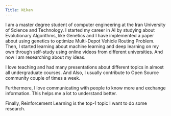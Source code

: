 ```yaml
---
Title: Nikan
---
```


I am a master degree student of computer engineering at the Iran University of Science and Technology.
I started my career in AI by studying about Evolutionary Algorithms, like Genetics and I have implemented a paper about using genetics to optimize Multi-Depot Vehicle Routing Problem.
Then, I started learning about machine learning and deep learning on my own through self-study using online videos from different universities. And now I am researching about my ideas.

I love teaching and had many presentations about different topics in almost all undergraduate courses. And Also, I usually contribute to Open Source community couple of times a week.

Furthermore, I love communicating with people to know more and exchange information. This helps me a lot to understand better.

Finally, Reinforcement Learning is the top-1 topic I want to do some research.